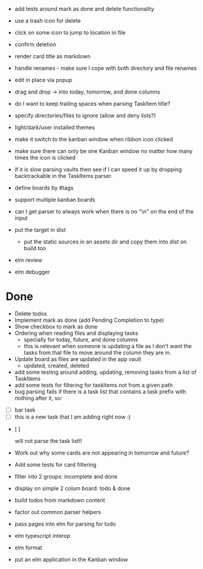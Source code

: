 - add tests around mark as done and delete functionality
- use a trash icon for delete
- click on some icon to jump to location in file
- confirm deletion
- render card title as markdown
- handle renames - make sure I cope with both directory and file renames
- edit in place via popup
- drag and drop -> into today, tomorrow, and done columns
- do I want to keep trailing spaces when parsing TaskItem title?
- specify directories/files to ignore (allow and deny lists?)
- light/dark/user installed themes
- make it switch to the kanban window when ribbon icon clicked
- make sure there can only be one Kanban window no matter how many times the icon is clicked
- if it is slow parsing vaults then see if I can speed it up by
  dropping backtrackable in the TaskItems parser.

- define boards by #tags
- support multiple kanban boards

- can I get parser to always work when there is no "\n" on the end of the input
- put the target in dist
  - put the static sources in an assets dir and copy them into dist on build too
- elm review
- elm debugger


# Done

- Delete todos
- Implement mark as done (add Pending Completion to type)
- Show checkbox to mark as done
- Ordering when reading files and displaying tasks
  - specially for today, future, and done columns
  - this is relevant when someone is updating a file as I don't want the tasks from that file
    to move around the column they are in.
- Update board as files are updated in the app vault
  - updated, created, deleted
- add some testing around adding, updating, removing tasks from a list of TaskItems
- add some tests for filtering for taskItems not from a given path
- bug
  parsing fails if there is a task list that contains a task prefix with nothing after it, so:

- [ ] bar task
- [ ] this is a new task that I am adding right now :)
- [ ]<only a single space here>

  will not parse the task list!!
- Work out why some cards are not appearing in tomorrow and future?
- Add some tests for card filtering
- filter into 2 groups: incomplete and done
- display on simple 2 colum board: todo & done
- build todos from markdown content
- factor out common parser helpers
- pass pages into elm for parsing for todo
- elm typescript interop
- elm format
- put an elm application in the Kanban window
